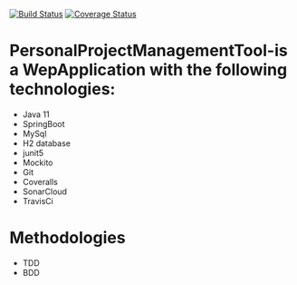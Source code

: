 [![Build Status](https://travis-ci.com/sreenu-reddy/ppm.svg?branch=master)](https://travis-ci.com/sreenu-reddy/ppm) [![Coverage Status](https://coveralls.io/repos/github/sreenu-reddy/ppm/badge.svg?branch=master)](https://coveralls.io/github/sreenu-reddy/ppm?branch=master)

# PersonalProjectManagementTool-is a WepApplication with the following technologies:
- Java 11
- SpringBoot
- MySql
- H2 database
- junit5
- Mockito
- Git
- Coveralls
- SonarCloud
- TravisCi

# Methodologies
- TDD
- BDD